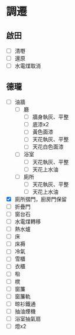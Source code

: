 # 調遷

## 啟田

- [ ] 清嘢
- [ ] 還原
- [ ] 水電煤取消

## 德瓏

- [ ] 油牆
    - [ ] 廳
        - [ ] 牆身執灰、平整
        - [ ] 底漆x2
        - [ ] 黃色面漆
        - [ ] 天花執灰、平整
        - [ ] 天花白色面漆
    - [ ] 浴室
        - [ ] 天花執灰、平整
        - [ ] 天花上水油
    - [ ] 廁所
        - [ ] 天花執灰、平整
        - [ ] 天花上水油
- [x] 廁所摺門，廚房門保留
- [ ] 折疊門
- [ ] 窗台石
- [ ] 水電煤轉移
- [ ] 熱水爐
- [ ] 床
- [ ] 床褥
- [ ] 冷氣
- [ ] 雪櫃
- [ ] 衣櫃
- [ ] 枱
- [ ] 櫈
- [ ] 窗簾
- [ ] 窗簾軌
- [ ] 晾衫鐵通
- [ ] 抽油煙機
- [ ] 浴室抽氣扇
- [ ] 燈x2